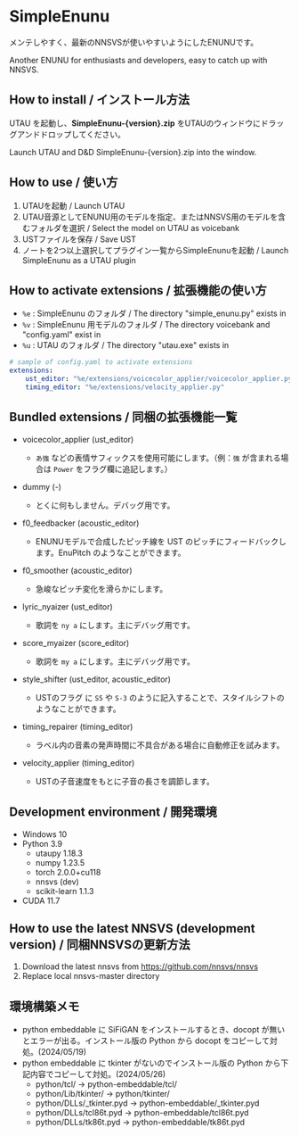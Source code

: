 # SimpleEnunu

メンテしやすく、最新のNNSVSが使いやすいようにしたENUNUです。

Another ENUNU for enthusiasts and developers, easy to catch up with NNSVS.


## How to install / インストール方法

UTAU を起動し、**SimpleEnunu-{version}.zip** をUTAUのウィンドウにドラッグアンドドロップしてください。 

Launch UTAU and D&D SimpleEnunu-{version}.zip into the window.

## How to use / 使い方
1. UTAUを起動 / Launch UTAU
2. UTAU音源としてENUNU用のモデルを指定、またはNNSVS用のモデルを含むフォルダを選択 / Select the model on UTAU as voicebank
3. USTファイルを保存 / Save UST
4. ノートを2つ以上選択してプラグイン一覧からSimpleEnunuを起動 / Launch SimpleEnunu as a UTAU plugin

## How to activate extensions / 拡張機能の使い方

- `%e` : SimpleEnunu のフォルダ / The directory "simple_enunu.py" exists in
- `%v` : SimpleEnunu 用モデルのフォルダ / The directory voicebank and "config.yaml" exist in
- `%u` : UTAU のフォルダ / The directory "utau.exe" exists in

```yaml
# sample of config.yaml to activate extensions
extensions:
    ust_editor: "%e/extensions/voicecolor_applier/voicecolor_applier.py"
    timing_editor: "%e/extensions/velocity_applier.py"
```

## Bundled extensions / 同梱の拡張機能一覧

- voicecolor_applier (ust_editor)
  - `あ強` などの表情サフィックスを使用可能にします。（例：`強` が含まれる場合は `Power` をフラグ欄に追記します。）
- dummy (-)
  - とくに何もしません。デバッグ用です。
- f0_feedbacker (acoustic_editor)
  - ENUNUモデルで合成したピッチ線を UST のピッチにフィードバックします。EnuPitch のようなことができます。

- f0_smoother (acoustic_editor)
  - 急峻なピッチ変化を滑らかにします。

- lyric_nyaizer (ust_editor)
  - 歌詞を `ny a` にします。主にデバッグ用です。
- score_myaizer (score_editor)
  - 歌詞を `my a` にします。主にデバッグ用です。

- style_shifter (ust_editor, acoustic_editor)
  - USTのフラグ に `S5` や `S-3` のように記入することで、スタイルシフトのようなことができます。

- timing_repairer (timing_editor)
  - ラベル内の音素の発声時間に不具合がある場合に自動修正を試みます。
- velocity_applier (timing_editor)
  - USTの子音速度をもとに子音の長さを調節します。


## Development environment / 開発環境

- Windows 10
- Python 3.9
  - utaupy 1.18.3
  - numpy 1.23.5
  - torch  2.0.0+cu118
  - nnsvs (dev)
  - scikit-learn 1.1.3
- CUDA 11.7

## How to use the latest NNSVS (development version) / 同梱NNSVSの更新方法

1. Download the latest nnsvs from https://github.com/nnsvs/nnsvs
2. Replace local nnsvs-master directory

## 環境構築メモ

- python embeddable に SiFiGAN をインストールするとき、docopt が無いとエラーが出る。インストール版の Python から docopt をコピーして対処。(2024/05/19)
- python embeddable に tkinter がないのでインストール版の Python から下記内容でコピーして対処。(2024/05/26)
  - python/tcl/  → python-embeddable/tcl/
  - python/Lib/tkinter/ → python/tkinter/
  - python/DLLs/\_tkinter.pyd → python-embeddable/\_tkinter.pyd 
  - python/DLLs/tcl86t.pyd → python-embeddable/tcl86t.pyd 
  - python/DLLs/tk86t.pyd → python-embeddable/tk86t.pyd 
